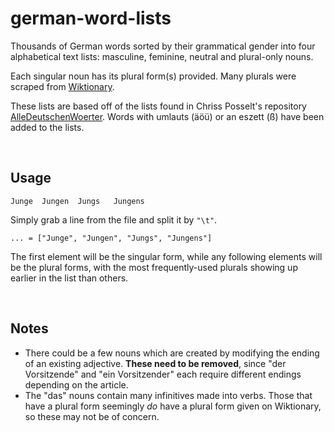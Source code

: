 # german-word-lists
Thousands of German words sorted by their grammatical gender into four alphabetical text lists: masculine, feminine, neutral and plural-only nouns.

Each singular noun has its plural form(s) provided. Many plurals were scraped from [Wiktionary](https://de.wiktionary.org/).

These lists are based off of the lists found in Chriss Posselt's repository [AlleDeutschenWoerter](https://github.com/cpos/AlleDeutschenWoerter). Words with umlauts (äöü) or an eszett (ß) have been added to the lists.

<br>

## Usage
`Junge	Jungen	Jungs	Jungens`

Simply grab a line from the file and split it by `"\t"`.

`... = ["Junge", "Jungen", "Jungs", "Jungens"]`

The first element will be the singular form, while any following elements will be the plural forms, with the most frequently-used plurals showing up earlier in the list than others.



<br>

## Notes

- There could be a few nouns which are created by modifying the ending of an existing adjective. **These need to be removed**, since "der Vorsitzende" and "ein Vorsitzender" each require different endings depending on the article.
- The "das" nouns contain many infinitives made into verbs. Those that have a plural form seemingly *do* have a plural form given on Wiktionary, so these may not be of concern.
